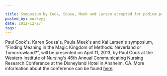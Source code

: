 ```yaml
---

title: Symposium by Cook, Sousa, Meek and Larsen accepted for podium presentation at WIN's 46th Annual Communicating Nursing Research Conference
posted_by: mulkeyj
date: 2012-12-27
tags: 
---
```


<p>Paul Cook's, Karen Sousa's, Paula Meek's and Kai Larsen's symposium, "Finding Meaning in the Magic Kingdom of Methods: Neverland or Tomorrowland?", will be presented on April 11, 2013, by Paul Cook at the Western Institute of Nursing's 46th Annual Communicating Nursing Research Conference at the Disneyland Hotel in Anaheim, CA. More information about the conference can be found <a href="http://www.winursing.org/">here</a>.</p>
    
